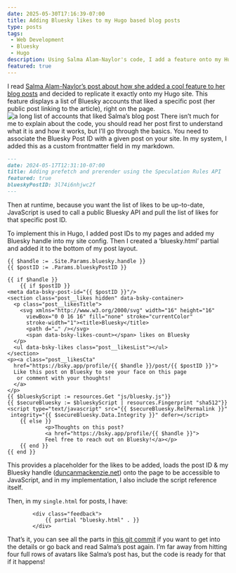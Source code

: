 ```yaml
---
date: 2025-05-30T17:16:39-07:00
title: Adding Bluesky likes to my Hugo based blog posts
type: posts
tags:
 - Web Development
 - Bluesky
 - Hugo
description: Using Salma Alam-Naylor's code, I add a feature onto my Hugo site to display Bluesky 'likes' on my blog posts.
featured: true
---
```


I read [Salma Alam-Naylor’s post about how she added a cool feature to her blog posts]( https://whitep4nth3r.com/blog/show-bluesky-likes-on-blog-posts/) and decided to replicate it exactly onto my Hugo site. This feature displays a list of Bluesky accounts that liked a specific post (her public post linking to the article), right on the page.
![a long list of accounts that liked Salma’s blog post](/images/blueskylikes.png)
There isn’t much for me to explain about the code, you should read her post first to understand what it is and how it works, but I’ll go through the basics. You need to associate the Bluesky Post ID with a given post on your site. In my system, I added this as a custom frontmatter field in my markdown.


```markdown
---
date: 2024-05-17T12:31:10-07:00
title: Adding prefetch and prerender using the Speculation Rules API
featured: true
blueskyPostID: 3l74i6nhjwc2f
---
```

Then at runtime, because you want the list of likes to be up-to-date, JavaScript is used to call a public Bluesky API and pull the list of likes for that specific post ID.

To implement this in Hugo, I added post IDs to my pages and added my Bluesky handle into my site config. Then I created a ‘bluesky.html’ partial and added it to the bottom of my post layout.

```go-html-template
{{ $handle := .Site.Params.bluesky.handle }}
{{ $postID := .Params.blueskyPostID }}

{{ if $handle }}
    {{ if $postID }}
<meta data-bsky-post-id="{{ $postID }}"/>
<section class="post__likes hidden" data-bsky-container>
  <p class="post__likesTitle">
    <svg xmlns="http://www.w3.org/2000/svg" width="16" height="16"
      viewBox="0 0 16 16" fill="none" stroke="currentColor"
      stroke-width="1"><title>Bluesky</title>
      <path d="…" /></svg>
      <span data-bsky-likes-count></span> likes on Bluesky
  </p>
  <ul data-bsky-likes class="post__likesList"></ul>
</section>
<p><a class="post__likesCta"
  href="https://bsky.app/profile/{{ $handle }}/post/{{ $postID }}">
  Like this post on Bluesky to see your face on this page
   or comment with your thoughts!
  </a>
</p>
{{ $blueskyScript := resources.Get "js/bluesky.js"}}
{{ $secureBluesky := $blueskyScript | resources.Fingerprint "sha512"}}
<script type="text/javascript" src="{{ $secureBluesky.RelPermalink }}"
 integrity="{{ $secureBluesky.Data.Integrity }}" defer></script>
    {{ else }}
            <p>Thoughts on this post?
            <a href="https://bsky.app/profile/{{ $handle }}">
            Feel free to reach out on Bluesky!</a></p>
    {{ end }}
{{ end }}
```

This provides a placeholder for the likes to be added, loads the post ID & my Bluesky handle ([duncanmackenzie.net](https://bsky.app/profile/duncanmackenzie.net)) onto the page to be accessible to JavaScript, and in my implementation, I also include the script reference itself.

Then, in my `single.html` for posts, I have:
```go-html-template
        <div class="feedback">
            {{ partial "bluesky.html" . }}
        </div>
```

That’s it, you can see all the parts in [this git commit]( https://github.com/Duncanma/Blog/commit/91060dc05b49452305c2ea86e930aca42f50f9a7) if you want to get into the details or go back and read Salma’s post again. I’m far away from hitting four full rows of avatars like Salma’s post has, but the code is ready for that if it happens!